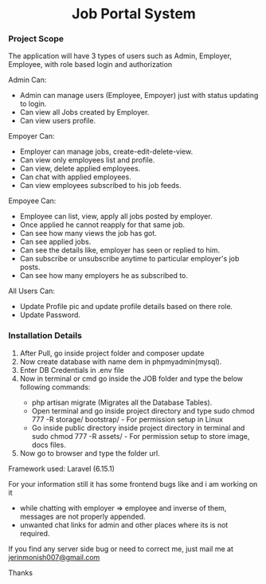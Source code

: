 <h1 align="center">Job Portal System</h1>
<h3>Project Scope</h3>
<p>The application will have 3 types of users such as Admin, Employer, Employee, with role based login and authorization </p>
<p>Admin Can:</p>
<ul>
    <li>Admin can manage users (Employee, Empoyer) just with status updating to login.</li>
    <li>Can view all Jobs created by Employer.</li>
    <li>Can view users profile.</li>
</ul>

<p>Empoyer Can:</p>
    <ul>
        <li>Employer can manage jobs, create-edit-delete-view.</li>
        <li>Can view only employees list and profile.</li>
        <li>Can view, delete applied employees.</li>
        <li>Can chat with applied employees.</li>
        <li>Can view employees subscribed to his job feeds.</li>
    </ul>
    
<p>Empoyee Can:</p>
    <ul>
        <li>Employee can list, view, apply all jobs posted by employer.</li>
        <li>Once applied he cannot reapply for that same job.</li>
        <li>Can see how many views the job has got.</li>
        <li>Can see applied jobs.</li>
        <li>Can see the details like, employer has seen or replied to him.</li>
        <li>Can subscribe or unsubscribe anytime to particular employer's job posts.</li>
        <li>Can see how many employers he as subscribed to. </li>
    </ul>
    
<p>All Users Can: </p>
    <ul>
        <li>Update Profile pic and update profile details based on there role. </li>
        <li>Update Password.</li>
    </ul>

<h3>Installation Details</h3>
<ol>
    <li>After Pull, go inside project folder and composer update</li>
    <li>Now create database with name dem in phpmyadmin(mysql).</li>
    <li>Enter DB Credentials in .env file</li>
    <li>Now in terminal or cmd go inside the JOB folder and type the below following commands:</li>
        <ul>
            <li>php artisan migrate (Migrates all the Database Tables).</li>
            <li>Open terminal and go inside project directory and type sudo chmod 777 -R storage/ bootstrap/ - For permission setup in Linux</li>
            <li>Go inside public directory inside project directory in terminal and sudo chmod 777 -R assets/ - For permission setup to store image, docs files.</li>
        </ul>
    <li>Now go to browser and type the folder url.</li>
</ol>

<p>Framework used: Laravel (6.15.1)</p>

<p>For your information still it has some frontend bugs like and i am working on it</p>
    <ul>
        <li>while chatting with employer => employee and inverse of them, messages are not properly appended.</li>
        <li>unwanted chat links for admin and other places where its is not required.</li>
    </ul>

<p>If you find any server side bug or need to correct me, just mail me at <a href="mailto:jerinmonish007@gmail.com">jerinmonish007@gmail.com</a></p>
<p>Thanks</p>
